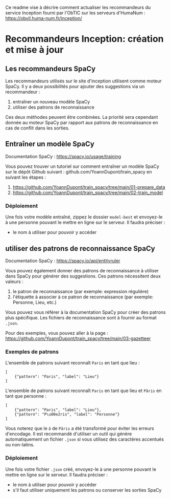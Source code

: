 Ce readme vise à décrire comment actualiser les recommandeurs du service
Inception fourni par l'ObTIC sur les serveurs d'HumaNum :
https://obvil.huma-num.fr/inception/

# Recommandeurs Inception: création et mise à jour

## Les recommandeurs SpaCy

Les recommandeurs utilisés sur le site d'inception utilisent comme moteur SpaCy.
Il y a deux possibilités pour ajouter des suggestions via un recommandeur :

1. entraîner un nouveau modèle SpaCy
2. utiliser des patrons de reconnaissance

Ces deux méthodes peuvent être combinées. La priorité sera cependant donnée au
moteur SpaCy par rapport aux patrons de reconnaissance en cas de conflit dans
les sorties.

## Entraîner un modèle SpaCy

Documentation SpaCy : https://spacy.io/usage/training

Vous pouvez trouver un tutoriel sur comment entraîner un modèle SpaCy sur le
dépôt Github suivant : github.com/YoannDupont/train_spacy en suivant les étapes :

1. https://github.com/YoannDupont/train_spacy/tree/main/01-prepare_data
2. https://github.com/YoannDupont/train_spacy/tree/main/02-train_model

### Déploiement

Une fois votre modèle entraîné, zippez le dossier `model-best` et envoyez-le à
une personne pouvant le mettre en ligne sur le serveur. Il faudra préciser :

- le nom à utiliser pour pouvoir y accéder

## utiliser des patrons de reconnaissance SpaCy

Documentation SpaCy : https://spacy.io/api/entityruler

Vous pouvez également donner des patrons de reconnaissance à utiliser dans SpaCy
pour générer des suggestions. Ces patrons nécessitent deux valeurs :

1. le patron de reconnaissance (par exemple: expression régulière)
2. l'étiquette à associer à ce patron de reconnaissance (par exemple: Personne, Lieu, etc.)

Vous pouvez vous référer à la documentation SpaCy pour créer des patrons plus
spécifique. Les fichiers de reconnaissance sont à fournir au format `.json`.

Pour des exemples, vous pouvez aller à la page : https://github.com/YoannDupont/train_spacy/tree/main/03-gazetteer

### Exemples de patrons

L'ensemble de patrons suivant reconnaît `Paris` en tant que lieu :

```
[
    {"pattern": "Paris", "label": "Lieu"}
]
```

L'ensemble de patrons suivant reconnaît `Paris` en tant que lieu et `Pâris`
en tant que personne :

```
[
    {"pattern": "Paris", "label": "Lieu"},
    {"pattern": "P\u00e2ris", "label": "Personne"}
]
```

Vous noterez que le `â` de `Pâris` a été transformé pour éviter les erreurs
d'encodage. Il est recommandé d'utiliser un outil qui génère automatiquement un
fichier `.json` si vous utilisez des caractères accentués ou non-latins.

### Déploiement

Une fois votre fichier `.json` créé, envoyez-le à une personne pouvant le mettre
en ligne sur le serveur. Il faudra préciser :

- le nom à utiliser pour pouvoir y accéder
- s'il faut utiliser uniquement les patrons ou conserver les sorties SpaCy
